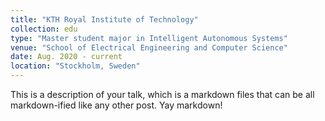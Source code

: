 ```yaml
---
title: "KTH Royal Institute of Technology"
collection: edu
type: "Master student major in Intelligent Autonomous Systems"
venue: "School of Electrical Engineering and Computer Science"
date: Aug. 2020 - current
location: "Stockholm, Sweden"
---
```


This is a description of your talk, which is a markdown files that can be all markdown-ified like any other post. Yay markdown!
